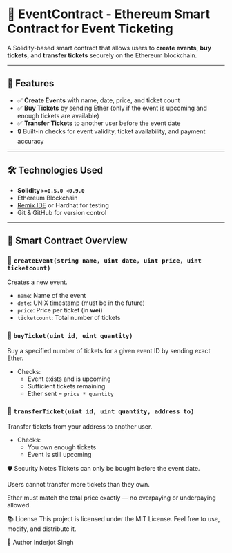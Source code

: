 # 🎫 EventContract - Ethereum Smart Contract for Event Ticketing

A Solidity-based smart contract that allows users to **create events**, **buy tickets**, and **transfer tickets** securely on the Ethereum blockchain.

---

## 🚀 Features

- ✅ **Create Events** with name, date, price, and ticket count
- ✅ **Buy Tickets** by sending Ether (only if the event is upcoming and enough tickets are available)
- ✅ **Transfer Tickets** to another user before the event date
- 🔒 Built-in checks for event validity, ticket availability, and payment accuracy

---

## 🛠️ Technologies Used

- **Solidity `>=0.5.0 <0.9.0`**
- Ethereum Blockchain
- [Remix IDE](https://remix.ethereum.org/) or Hardhat for testing
- Git & GitHub for version control

---

## 📄 Smart Contract Overview

### 🔧 `createEvent(string name, uint date, uint price, uint ticketcount)`

Creates a new event.

- `name`: Name of the event
- `date`: UNIX timestamp (must be in the future)
- `price`: Price per ticket (in **wei**)
- `ticketcount`: Total number of tickets

### 💸 `buyTicket(uint id, uint quantity)`

Buy a specified number of tickets for a given event ID by sending exact Ether.

- Checks:
  - Event exists and is upcoming
  - Sufficient tickets remaining
  - Ether sent = `price * quantity`

### 🔁 `transferTicket(uint id, uint quantity, address to)`

Transfer tickets from your address to another user.

- Checks:
  - You own enough tickets
  - Event is still upcoming

🛡️ Security Notes
Tickets can only be bought before the event date.

Users cannot transfer more tickets than they own.

Ether must match the total price exactly — no overpaying or underpaying allowed.

📚 License
This project is licensed under the MIT License.
Feel free to use, modify, and distribute it.

👤 Author
Inderjot Singh
